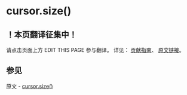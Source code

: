 # cursor.size()

## ！本页翻译征集中！

请点击页面上方 EDIT THIS PAGE 参与翻译。
详见：
[贡献指南]( https://github.com/JinMuInfo/MongoDB-Manual-zh/blob/master/CONTRIBUTING.md )、
[原文链接](  https://docs.mongodb.com/manual/reference/method/cursor.size/  )。

## 参见

原文 - [cursor.size()]( https://docs.mongodb.com/manual/reference/method/cursor.size/ )

